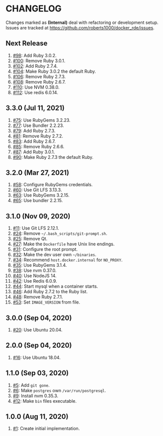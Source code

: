 # CHANGELOG

Changes marked as **(Internal)** deal with refactoring or development setup. Issues are tracked at https://github.com/roberts1000/docker_rde/issues.

## Next Release

1. [#98](../../issues/98): Add Ruby 3.0.2.
1. [#100](../../issues/100): Remove Ruby 3.0.1.
1. [#102](../../issues/102): Add Ruby 2.7.4.
1. [#104](../../issues/104): Make Ruby 3.0.2 the default Ruby.
1. [#106](../../issues/106): Remove Ruby 2.7.3.
1. [#108](../../issues/108): Remove Ruby 2.6.7.
1. [#110](../../issues/110): Use NVM 0.38.0.
1. [#112](../../issues/112): Use redis 6.0.14.

## 3.3.0 (Jul 11, 2021)

1. [#75](../../issues/75): Use RubyGems 3.2.23.
1. [#77](../../issues/77): Use Bundler 2.2.23.
1. [#79](../../issues/79): Add Ruby 2.7.3.
1. [#81](../../issues/81): Remove Ruby 2.7.2.
1. [#83](../../issues/83): Add Ruby 2.6.7.
1. [#85](../../issues/85): Remove Ruby 2.6.6.
1. [#87](../../issues/87): Add Ruby 3.0.1.
1. [#90](../../issues/90): Make Ruby 2.7.3 the default Ruby.

## 3.2.0 (Mar 27, 2021)

1. [#58](../../issues/58): Configure RubyGems credentials.
1. [#60](../../issues/60): Use Git LFS 3.13.3.
1. [#63](../../issues/63): Use RubyGems 3.2.15.
1. [#65](../../issues/65): Use bundler 2.2.15.

## 3.1.0 (Nov 09, 2020)

1. [#11](../../issues/11): Use Git LFS 2.12.1.
1. [#24](../../issues/24): Remove `~/.bash_scripts/git-prompt.sh`.
1. [#25](../../issues/25): Remove Qt.
1. [#27](../../issues/27): Make the `Dockerfile` have Unix line endings.
1. [#31](../../issues/31): Configure the root prompt.
1. [#32](../../issues/32): Make the dev user own `~/binaries`.
1. [#34](../../issues/34): Recommend `host.docker.internal` for `NO_PROXY`.
1. [#35](../../issues/35): Use RubyGems 3.1.4.
1. [#38](../../issues/38): Use nvm 0.37.0.
1. [#40](../../issues/40): Use NodeJS 14.
1. [#42](../../issues/40): Use Redis 6.0.9.
1. [#44](../../issues/40): Start mysql when a container starts.
1. [#46](../../issues/46): Add Ruby 2.7.2 to the Ruby list.
1. [#48](../../issues/48): Remove Ruby 2.7.1.
1. [#53](../../issues/53): Set `IMAGE_VERSION` from file.

## 3.0.0 (Sep 04, 2020)

1. [#20](../../issues/20): Use Ubuntu 20.04.

## 2.0.0 (Sep 04, 2020)

1. [#16](../../issues/16): Use Ubuntu 18.04.

## 1.1.0 (Sep 03, 2020)

1. [#5](../../issues/5): Add `git gone`.
1. [#6](../../issues/6): Make `postgres` own `/var/run/postgresql`.
1. [#9](../../issues/9): Install nvm 0.35.3.
1. [#12](../../issues/12): Make `bin` files executable.

## 1.0.0 (Aug 11, 2020)

1. [#1](../../issues/1): Create initial implementation.
